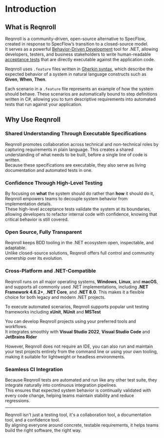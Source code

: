 # Introduction

## What is Reqnroll

Reqnroll is a community-driven, open-source alternative to SpecFlow, created in response to SpecFlow’s transition to a closed-source model.  
It serves as a powerful [Behavior-Driven Development](https://en.wikipedia.org/wiki/Behavior-driven_development) tool for .NET, allowing developers, testers, and business stakeholders to write human-readable [acceptance tests](https://en.wikipedia.org/wiki/Acceptance_testing) that are directly executable against the application code.

Reqnroll uses `.feature` files written in [Gherkin syntax](https://en.wikipedia.org/wiki/Cucumber_(software)), which describe the expected behavior of a system in natural language constructs such as **Given**, **When**, **Then**.

Each scenario in a `.feature` file represents an example of how the system should behave. These scenarios are automatically bound to step definitions written in C#, allowing you to turn descriptive requirements into automated tests that run against your application.

## Why Use Reqnroll

### Shared Understanding Through Executable Specifications

Reqnroll promotes collaboration across technical and non-technical roles by capturing requirements in plain language. This creates a shared understanding of what needs to be built, before a single line of code is written.  
Because these specifications are executable, they also serve as living documentation and automated tests in one.

### Confidence Through High-Level Testing

By focusing on **what** the system should do rather than **how** it should do it, Reqnroll empowers teams to decouple system behavior from implementation details.  
These high-level acceptance tests validate the system at its boundaries, allowing developers to refactor internal code with confidence, knowing that critical behavior is still covered.

### Open Source, Fully Transparent

Reqnroll keeps BDD tooling in the .NET ecosystem open, inspectable, and adaptable.  
Unlike closed-source solutions, Reqnroll offers full control and community ownership over its evolution.

### Cross-Platform and .NET-Compatible

Reqnroll runs on all major operating systems, **Windows**, **Linux**, and **macOS**, and supports all commonly used .NET implementations, including **.NET Framework 4.6.2+**, **.NET Core**, and **.NET 8.0**. This makes it a flexible choice for both legacy and modern .NET projects.

To execute automated scenarios, Reqnroll supports popular unit testing frameworks including **xUnit**, **NUnit** and **MSTest**

You can develop Reqnroll projects using your preferred tools and workflows.  
It integrates smoothly with **Visual Studio 2022**, **Visual Studio Code** and **JetBrains Rider**

However, Reqnroll does not require an IDE, you can also run and maintain your test projects entirely from the command line or using your own tooling, making it suitable for lightweight or headless environments.

### Seamless CI Integration

Because Reqnroll tests are automated and run like any other test suite, they integrate naturally into continuous integration pipelines.  
This ensures that expected system behavior is continually validated with every code change, helping teams maintain stability and reduce regressions.

---

Reqnroll isn't just a testing tool, it's a collaboration tool, a documentation tool, and a confidence tool.  
By aligning everyone around concrete, testable requirements, it helps teams build the right software, the right way.
